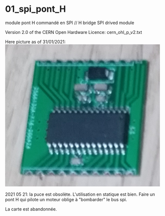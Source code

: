 # 01_spi_pont_H
module pont H commandé en SPI // H bridge SPI drived module  

Version 2.0 of the CERN Open Hardware Licence: cern_ohl_p_v2.txt

Here picture as of 31/01/2021:
![blabla](./pictures/spi_pont_H_01.jpg "photo")

2021 05 21: la puce est obsolète.
L'utilisation en statique est bien.
Faire un pont H qui pilote un moteur oblige à "bombarder" le bus spi.

La carte est abandonnée.



